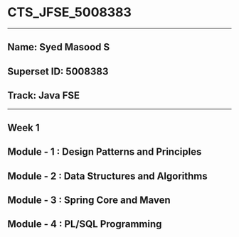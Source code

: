 # CTS_JFSE_5008383
---
## Name: Syed Masood S
## Superset ID: 5008383
## Track: Java FSE
---

## Week 1
## Module - 1 : Design Patterns and Principles
## Module - 2 : Data Structures and Algorithms
## Module - 3 : Spring Core and Maven
## Module - 4 : PL/SQL Programming
